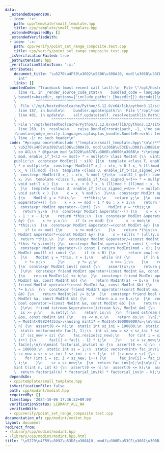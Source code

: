 ```yaml
---
data:
  _extendedDependsOn:
  - icon: ':x:'
    path: cpp/template/small_template.hpp
    title: cpp/template/small_template.hpp
  _extendedRequiredBy: []
  _extendedVerifiedWith:
  - icon: ':x:'
    path: cpp/verify/point_set_range_composite.test.cpp
    title: cpp/verify/point_set_range_composite.test.cpp
  _isVerificationFailed: true
  _pathExtension: hpp
  _verificationStatusIcon: ':x:'
  attributes:
    document_title: "\u5270\u4F59\u3092\u53D6\u308A[0, mod)\u306B\u53CE\u3081\u308B\
      int"
    links: []
  bundledCode: "Traceback (most recent call last):\n  File \"/opt/hostedtoolcache/Python/3.12.0/x64/lib/python3.12/site-packages/onlinejudge_verify/documentation/build.py\"\
    , line 71, in _render_source_code_stat\n    bundled_code = language.bundle(stat.path,\
    \ basedir=basedir, options={'include_paths': [basedir]}).decode()\n          \
    \         ^^^^^^^^^^^^^^^^^^^^^^^^^^^^^^^^^^^^^^^^^^^^^^^^^^^^^^^^^^^^^^^^^^^^^^^^^^^^^^^^^\n\
    \  File \"/opt/hostedtoolcache/Python/3.12.0/x64/lib/python3.12/site-packages/onlinejudge_verify/languages/cplusplus.py\"\
    , line 187, in bundle\n    bundler.update(path)\n  File \"/opt/hostedtoolcache/Python/3.12.0/x64/lib/python3.12/site-packages/onlinejudge_verify/languages/cplusplus_bundle.py\"\
    , line 401, in update\n    self.update(self._resolve(pathlib.Path(included), included_from=path))\n\
    \                ^^^^^^^^^^^^^^^^^^^^^^^^^^^^^^^^^^^^^^^^^^^^^^^^^^^^^^^^^\n \
    \ File \"/opt/hostedtoolcache/Python/3.12.0/x64/lib/python3.12/site-packages/onlinejudge_verify/languages/cplusplus_bundle.py\"\
    , line 260, in _resolve\n    raise BundleErrorAt(path, -1, \"no such header\"\
    )\nonlinejudge_verify.languages.cplusplus_bundle.BundleErrorAt: template/small_template.hpp:\
    \ line -1: no such header\n"
  code: "#pragma once\n#include \"template/small_template.hpp\"\n\n/**\n * @brief\
    \ \u5270\u4F59\u3092\u53D6\u308A[0, mod)\u306B\u53CE\u3081\u308Bint\n * based\
    \ on ACL\n * @tparam mod \u7D20\u6570\u306B\u9650\u308B\n */\ntemplate <uint32_t\
    \ mod, enable_if_t<(2 <= mod)> * = nullptr> class ModInt {\n  uint32_t x;\n\n\
    public:\n  constexpr ModInt() : x(0) {}\n  template <class T, enable_if_t<is_signed_v<T>>\
    \ * = nullptr>\n  constexpr ModInt(T x_) : x(x_ < 0 ? x_ % (ll)mod + (ll)mod :\
    \ x_ % (ll)mod) {}\n  template <class U, enable_if_t<!is_signed_v<U>> * = nullptr>\n\
    \  constexpr ModInt(U x_) : x(x_ % mod) {}\n\n  uint32_t get() const { return\
    \ x; }\n  template <class T, enable_if_t<is_signed_v<T>> * = nullptr>\n  constexpr\
    \ void set(T x_) {\n    x = x_ < 0 ? x_ % (ll)mod + (ll)mod : x_ % (ll)mod;\n\
    \  }\n  template <class U, enable_if_t<!is_signed_v<U>> * = nullptr>\n  constexpr\
    \ void set(U x_) {\n    x = x_ % mod;\n  }\n\n  constexpr ModInt operator++(int)\
    \ {\n    ModInt y = *this;\n    ++*this;\n    return y;\n  }\n  constexpr ModInt\
    \ &operator++() {\n    x = x == mod - 1 ? 0u : x + 1;\n    return *this;\n  }\n\
    \  constexpr ModInt operator--(int) {\n    ModInt y = *this;\n    --*this;\n \
    \   return y;\n  }\n  constexpr ModInt &operator--() {\n    x = x == 0u ? mod\
    \ - 1 : x - 1;\n    return *this;\n  }\n  constexpr ModInt &operator+=(const ModInt\
    \ &y) {\n    x += y.x;\n    if (x >= mod) {\n      x -= mod;\n    }\n    return\
    \ *this;\n  }\n  constexpr ModInt &operator-=(const ModInt &y) {\n    x -= y.x;\n\
    \    if (x >= mod) {\n      x += mod;\n    }\n    return *this;\n  }\n  constexpr\
    \ ModInt &operator*=(const ModInt &y) {\n    x = (ull)x * (ull)y.x % mod;\n  \
    \  return *this;\n  }\n  constexpr ModInt &operator/=(const ModInt &y) { return\
    \ *this *= y.inv(); }\n  constexpr ModInt operator+() const { return *this; }\n\
    \  constexpr ModInt operator-() const { return ModInt(mod - x); }\n\n  constexpr\
    \ ModInt pow(ll n) const {\n    if (n < 0) {\n      return pow(-n).inv();\n  \
    \  }\n    ModInt y = *this, r = 1;\n    while (n) {\n      if (n & 1) {\n    \
    \    r *= y;\n      }\n      y *= y;\n      n >>= 1;\n    }\n    return r;\n \
    \ }\n  constexpr ModInt inv() const {\n    assert(x);\n    return pow(mod - 2);\n\
    \  }\n\n  constexpr friend ModInt operator+(const ModInt &a, const ModInt &b)\
    \ {\n    return ModInt(a) += b;\n  }\n  constexpr friend ModInt operator-(const\
    \ ModInt &a, const ModInt &b) {\n    return ModInt(a) -= b;\n  }\n  constexpr\
    \ friend ModInt operator*(const ModInt &a, const ModInt &b) {\n    return ModInt(a)\
    \ *= b;\n  }\n  constexpr friend ModInt operator/(const ModInt &a, const ModInt\
    \ &b) {\n    return ModInt(a) /= b;\n  }\n  constexpr friend bool operator==(const\
    \ ModInt &a, const ModInt &b) {\n    return a.x == b.x;\n  }\n  constexpr friend\
    \ bool operator!=(const ModInt &a, const ModInt &b) {\n    return a.x != b.x;\n\
    \  }\n\n  friend istream &operator>>(istream &is, ModInt &m) {\n    ll y;\n  \
    \  is >> y;\n    m.set(y);\n    return is;\n  }\n  friend ostream &operator<<(ostream\
    \ &os, const ModInt &m) {\n    os << m.x;\n    return os;\n  }\n};\n\nusing mint\
    \ = ModInt<998244353u>;\nusing mint17 = ModInt<1000000007u>;\n\nmint factorial(int\
    \ n) {\n  assert(0 <= n);\n  static int sz_ini = 100000;\n  static int sz = 1;\n\
    \  static vector<mint> fac(1, 1);\n  int sz_new = sz < sz_ini ? sz_ini : n + 1;\n\
    \  if (sz_new > sz) {\n    fac.resize(sz_new);\n    for (int i = sz; i < sz_new;\
    \ i++) {\n      fac[i] = fac[i - 1] * i;\n    }\n    sz = sz_new;\n  }\n  return\
    \ fac[n];\n}\n\nmint factorial_inv(int n) {\n  assert(0 <= n);\n  static int sz_ini\
    \ = 100000;\n  static int sz = 1;\n  static vector<mint> fac_inv(1, 1);\n  int\
    \ sz_new = sz < sz_ini ? sz_ini : n + 1;\n  if (sz_new > sz) {\n    fac_inv.resize(sz_new);\n\
    \    for (int i = sz; i < sz_new; i++) {\n      fac_inv[i] = fac_inv[i - 1] /\
    \ i;\n    }\n    sz = sz_new;\n  }\n  return fac_inv[n];\n}\n\n// combination\n\
    mint C(int n, int k) {\n  assert(0 <= n);\n  assert(0 <= k);\n  assert(k <= n);\n\
    \  return factorial(n) * factorial_inv(k) * factorial_inv(n - k);\n}"
  dependsOn:
  - cpp/template/small_template.hpp
  isVerificationFile: false
  path: cpp/modint/modint.hpp
  requiredBy: []
  timestamp: '2024-10-06 17:36:52+09:00'
  verificationStatus: LIBRARY_ALL_WA
  verifiedWith:
  - cpp/verify/point_set_range_composite.test.cpp
documentation_of: cpp/modint/modint.hpp
layout: document
redirect_from:
- /library/cpp/modint/modint.hpp
- /library/cpp/modint/modint.hpp.html
title: "\u5270\u4F59\u3092\u53D6\u308A[0, mod)\u306B\u53CE\u3081\u308Bint"
---
```

